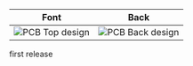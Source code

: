 |     Font      |     Back      |
| ------------- | ------------- |
|![PCB Top design](https://github.com/<<repo_name>>/releases/download/<<tag>>/<<ID>>_<<project_name>>_<<version>>_PCBdraw_Top.png)|![PCB Back design](https://github.com/<<repo_name>>/releases/download/<<tag>>/<<ID>>_<<project_name>>_<<version>>_PCBdraw_Back.png)|

first release

